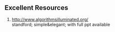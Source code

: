 ## Excellent Resources
1. http://www.algorithmsilluminated.org/
   </br> standford; simple&elegant; with full ppt available
